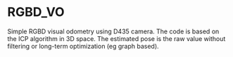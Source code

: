 # RGBD_VO
Simple RGBD visual odometry using D435 camera.
The code is based on the ICP algorithm in 3D space.
The estimated pose is the raw value without filtering or long-term optimization (eg graph based).

